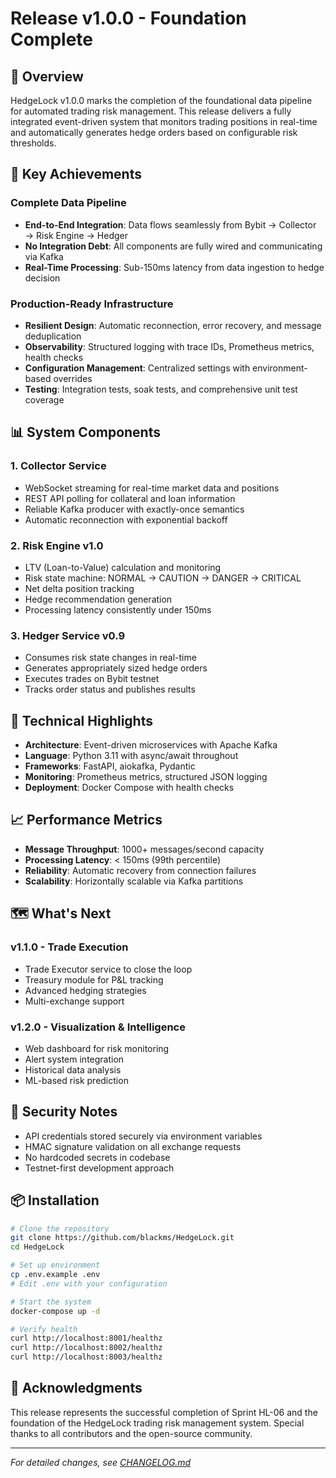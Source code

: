 # Release v1.0.0 - Foundation Complete

## 🎉 Overview

HedgeLock v1.0.0 marks the completion of the foundational data pipeline for automated trading risk management. This release delivers a fully integrated event-driven system that monitors trading positions in real-time and automatically generates hedge orders based on configurable risk thresholds.

## 🚀 Key Achievements

### Complete Data Pipeline
- **End-to-End Integration**: Data flows seamlessly from Bybit → Collector → Risk Engine → Hedger
- **No Integration Debt**: All components are fully wired and communicating via Kafka
- **Real-Time Processing**: Sub-150ms latency from data ingestion to hedge decision

### Production-Ready Infrastructure
- **Resilient Design**: Automatic reconnection, error recovery, and message deduplication
- **Observability**: Structured logging with trace IDs, Prometheus metrics, health checks
- **Configuration Management**: Centralized settings with environment-based overrides
- **Testing**: Integration tests, soak tests, and comprehensive unit test coverage

## 📊 System Components

### 1. Collector Service
- WebSocket streaming for real-time market data and positions
- REST API polling for collateral and loan information
- Reliable Kafka producer with exactly-once semantics
- Automatic reconnection with exponential backoff

### 2. Risk Engine v1.0
- LTV (Loan-to-Value) calculation and monitoring
- Risk state machine: NORMAL → CAUTION → DANGER → CRITICAL
- Net delta position tracking
- Hedge recommendation generation
- Processing latency consistently under 150ms

### 3. Hedger Service v0.9
- Consumes risk state changes in real-time
- Generates appropriately sized hedge orders
- Executes trades on Bybit testnet
- Tracks order status and publishes results

## 🔧 Technical Highlights

- **Architecture**: Event-driven microservices with Apache Kafka
- **Language**: Python 3.11 with async/await throughout
- **Frameworks**: FastAPI, aiokafka, Pydantic
- **Monitoring**: Prometheus metrics, structured JSON logging
- **Deployment**: Docker Compose with health checks

## 📈 Performance Metrics

- **Message Throughput**: 1000+ messages/second capacity
- **Processing Latency**: < 150ms (99th percentile)
- **Reliability**: Automatic recovery from connection failures
- **Scalability**: Horizontally scalable via Kafka partitions

## 🗺️ What's Next

### v1.1.0 - Trade Execution
- Trade Executor service to close the loop
- Treasury module for P&L tracking
- Advanced hedging strategies
- Multi-exchange support

### v1.2.0 - Visualization & Intelligence
- Web dashboard for risk monitoring
- Alert system integration
- Historical data analysis
- ML-based risk prediction

## 🔐 Security Notes

- API credentials stored securely via environment variables
- HMAC signature validation on all exchange requests
- No hardcoded secrets in codebase
- Testnet-first development approach

## 📦 Installation

```bash
# Clone the repository
git clone https://github.com/blackms/HedgeLock.git
cd HedgeLock

# Set up environment
cp .env.example .env
# Edit .env with your configuration

# Start the system
docker-compose up -d

# Verify health
curl http://localhost:8001/healthz
curl http://localhost:8002/healthz
curl http://localhost:8003/healthz
```

## 🙏 Acknowledgments

This release represents the successful completion of Sprint HL-06 and the foundation of the HedgeLock trading risk management system. Special thanks to all contributors and the open-source community.

---

*For detailed changes, see [CHANGELOG.md](CHANGELOG.md)*